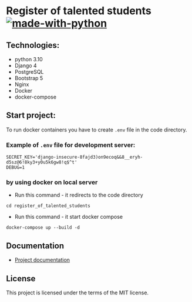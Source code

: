 # Register of talented students [![made-with-python](https://img.shields.io/badge/Made%20with-Python-1f425f.svg)](https://www.python.org/)

## Technologies:
- python 3.10
- Django 4
- PostgreSQL
- Bootstrap 5
- Nginx
- Docker
- docker-compose

## Start project:

To run docker containers you have to create `.env` file in the code directory.

### Example of `.env` file for development server:

```dotenv
SECRET_KEY='django-insecure-8fajd3)on9ecoq&&8__eryh-d5sz@6!8ky3+y0u5k6gw8!q$^t'
DEBUG=1
```

### by using docker on local server
- Run this command - it redirects to the code directory
```
cd register_of_talented_students
```
- Run this command - it start docker compose
```
docker-compose up --build -d
```

## Documentation

- [Project documentation](./docs/README.md)

## License

This project is licensed under the terms of the MIT license.